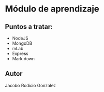 # Módulo de aprendizaje

## Puntos a tratar:
* NodeJS
* MongoDB
* mLab
* Express
* Mark down

## Autor
Jacobo Rodicio González
